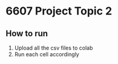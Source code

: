 # 6607 Project Topic 2

## How to run

1. Upload all the csv files to colab
2. Run each cell accordingly
